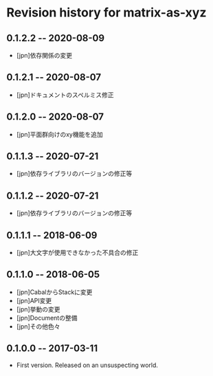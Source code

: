# Revision history for matrix-as-xyz

## 0.1.2.2  -- 2020-08-09

* [jpn]依存関係の変更

## 0.1.2.1  -- 2020-08-07

* [jpn]ドキュメントのスペルミス修正

## 0.1.2.0  -- 2020-08-07

* [jpn]平面群向けのxy機能を追加

## 0.1.1.3  -- 2020-07-21

* [jpn]依存ライブラリのバージョンの修正等

## 0.1.1.2  -- 2020-07-21

* [jpn]依存ライブラリのバージョンの修正等

## 0.1.1.1  -- 2018-06-09

* [jpn]大文字が使用できなかった不具合の修正

## 0.1.1.0  -- 2018-06-05

* [jpn]CabalからStackに変更
* [jpn]API変更
* [jpn]挙動の変更
* [jpn]Documentの整備
* [jpn]その他色々

## 0.1.0.0  -- 2017-03-11

* First version. Released on an unsuspecting world.
